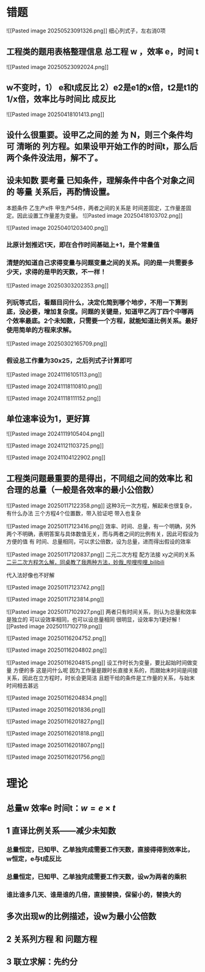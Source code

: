 # 错题


![[Pasted image 20250523091326.png]]
细心列式子，左右消0项
## 工程类的题用表格整理信息 总工程 w ，效率 e，时间 t
![[Pasted image 20250523092024.png]]
## w不变时，1） e和t成反比  2）e2是e1的x倍，t2是t1的1/x倍，效率比与时间比 成反比

![[Pasted image 20250418101413.png]]
## 设什么很重要。设甲乙之间的差 为 N，则三个条件均可 清晰的 列方程。如果设甲开始工作的时间t，那么后两个条件没法用，解不了。
## 设未知数 要考量 已知条件，理解条件中各个对象之间的 等量 关系后，再酌情设置。
本题条件 乙生产x件 甲生产54件，两者之间的关系是 时间差固定，工作量差固定。因此设置工作量差为变量。
![[Pasted image 20250418103702.png]]

![[Pasted image 20250401203400.png]]
### 比原计划推迟1天，即在合作时间基础上+1，是个常量值
### 清楚的知道自己求得变量与问题变量之间的关系。问的是一共需要多少天，求得的是甲的天数，不一样！

![[Pasted image 20250303202353.png]]
### 列玩等式后，看题目问什么，决定化简到哪个地步，不用一下算到底，没必要，增加复杂度。问题的关键是，知道甲乙丙丁四个中哪两个效率最底。2个未知数，只需要一个方程，就能知道比例关系。最好使用简单的方程来求解。

![[Pasted image 20250302165709.png]]
### 假设总工作量为30x25，之后列式子计算即可

![[Pasted image 20241116105113.png]]

![[Pasted image 20241118110810.png]]

![[Pasted image 20241118111152.png]]
## 单位速率设为1，更好算

![[Pasted image 20241119105404.png]]

![[Pasted image 20241121103725.png]]

![[Pasted image 20241104122902.png]]
## 工程类问题最重要的是得出，不同组之间的效率比 和 合理的总量（一般是各效率的最小公倍数）

![[Pasted image 20250117122358.png]]
这种3元一次方程，解起来也很复杂，有什么办法
三个方程4个位置数，带入验证吧
带入也复杂

![[Pasted image 20250117123416.png]]
效率、时间、总量，有一个明确，另外两个不明确，表明答案与具体数值无关，而与两者之间的比例有关，因此可假设为方便的值
有 时间、总量相同，可以求公倍数，设为总量，进而得出假设的效率

![[Pasted image 20250117120837.png]]
二元二次方程
配方法接 xy之间的关系
[二元二次方程怎么解，同桌教了我两种方法，妙哉_哔哩哔哩_bilibili](https://www.bilibili.com/video/BV1GU4y1M7uF/?spm_id_from=333.337.search-card.all.click&vd_source=d85fb8a3f3d8a77ca3b3af1580fa3a9e)

代入法好像也不好解

![[Pasted image 20250117123742.png]]

![[Pasted image 20250117123814.png]]

![[Pasted image 20250117102927.png]]
两者只有时间关系，则认为总量和效率是独立的
可以设效率相同，也可以设总量相同
很明显，设效率为1更好解
![[Pasted image 20250117102719.png]]

![[Pasted image 20250116204752.png]]

![[Pasted image 20250116204802.png]]

![[Pasted image 20250116204815.png]]
设工作时长为变量，要比起始时间做变量 方便的多
这是问什么呢
因为工作量是跟时长直接关系的，而跟始末时间是间接关系，因此在立方程时，时长会更简洁
且题干给的条件是工作量的关系，与始末时间相去甚远

![[Pasted image 20250116204834.png]]

![[Pasted image 20250116201836.png]]

![[Pasted image 20250116201827.png]]

![[Pasted image 20250116201818.png]]

![[Pasted image 20250116201807.png]]

![[Pasted image 20250116201756.png]]

# 理论

## 总量w 效率e 时间t：$w=e \times t$ 

## 1 直译比例关系——减少未知数
### 总量恒定，已知甲、乙单独完成需要工作天数，直接得得到效率比，w恒定，e与t成反比
### 总量恒定，已知甲、乙单独完成需要工作天数，设w为两者的乘积
### 谁比谁多几天、谁是谁的几倍，直接替换，保留小的，替换大的
## 多次出现w的比例描述，设w为最小公倍数
## 2 关系列方程 和 问题方程
## 3 联立求解：先约分

